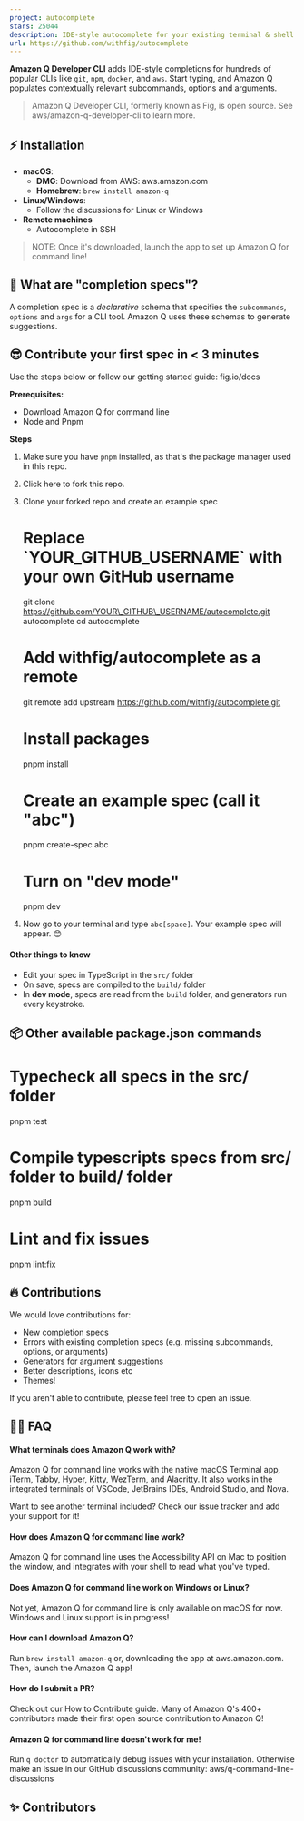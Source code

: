 ```yaml
---
project: autocomplete
stars: 25044
description: IDE-style autocomplete for your existing terminal & shell
url: https://github.com/withfig/autocomplete
---
```


**Amazon Q Developer CLI** adds IDE-style completions for hundreds of popular CLIs like `git`, `npm`, `docker`, and `aws`. Start typing, and Amazon Q populates contextually relevant subcommands, options and arguments.

> Amazon Q Developer CLI, formerly known as Fig, is open source. See aws/amazon-q-developer-cli to learn more.

⚡️ Installation
---------------

-   **macOS**:
    -   **DMG**: Download from AWS: aws.amazon.com
    -   **Homebrew**: `brew install amazon-q`
-   **Linux/Windows**:
    -   Follow the discussions for Linux or Windows
-   **Remote machines**
    -   Autocomplete in SSH

> NOTE: Once it's downloaded, launch the app to set up Amazon Q for command line!

  

  

👋 What are "completion specs"?
-------------------------------

A completion spec is a _declarative_ schema that specifies the `subcommands`, `options` and `args` for a CLI tool. Amazon Q uses these schemas to generate suggestions.

  

😎 Contribute your first spec in < 3 minutes
--------------------------------------------

Use the steps below or follow our getting started guide: fig.io/docs

**Prerequisites:**

-   Download Amazon Q for command line
-   Node and Pnpm

  

**Steps**

1.  Make sure you have `pnpm` installed, as that's the package manager used in this repo.
    
2.  Click here to fork this repo.
    
3.  Clone your forked repo and create an example spec
    
    # Replace \`YOUR\_GITHUB\_USERNAME\` with your own GitHub username
    git clone https://github.com/YOUR\_GITHUB\_USERNAME/autocomplete.git autocomplete
    cd autocomplete
    
    # Add withfig/autocomplete as a remote
    git remote add upstream https://github.com/withfig/autocomplete.git
    
    # Install packages
    pnpm install
    
    # Create an example spec (call it "abc")
    pnpm create-spec abc
    
    # Turn on "dev mode"
    pnpm dev
    
4.  Now go to your terminal and type `abc[space]`. Your example spec will appear. 😊
    

#### Other things to know

-   Edit your spec in TypeScript in the `src/` folder
-   On save, specs are compiled to the `build/` folder
-   In **dev mode**, specs are read from the `build` folder, and generators run every keystroke.

  

📦 Other available package.json commands
----------------------------------------

# Typecheck all specs in the src/ folder
pnpm test

# Compile typescripts specs from src/ folder to build/ folder
pnpm build

# Lint and fix issues
pnpm lint:fix

🔥 Contributions
----------------

We would love contributions for:

-   New completion specs
-   Errors with existing completion specs (e.g. missing subcommands, options, or arguments)
-   Generators for argument suggestions
-   Better descriptions, icons etc
-   Themes!

If you aren't able to contribute, please feel free to open an issue.

🙋‍♀️ FAQ
---------

#### What terminals does Amazon Q work with?

Amazon Q for command line works with the native macOS Terminal app, iTerm, Tabby, Hyper, Kitty, WezTerm, and Alacritty. It also works in the integrated terminals of VSCode, JetBrains IDEs, Android Studio, and Nova.

Want to see another terminal included? Check our issue tracker and add your support for it!

#### How does Amazon Q for command line work?

Amazon Q for command line uses the Accessibility API on Mac to position the window, and integrates with your shell to read what you've typed.

#### Does Amazon Q for command line work on Windows or Linux?

Not yet, Amazon Q for command line is only available on macOS for now. Windows and Linux support is in progress!

#### How can I download Amazon Q?

Run `brew install amazon-q` or, downloading the app at aws.amazon.com. Then, launch the Amazon Q app!

#### How do I submit a PR?

Check out our How to Contribute guide. Many of Amazon Q's 400+ contributors made their first open source contribution to Amazon Q!

#### Amazon Q for command line doesn't work for me!

Run `q doctor` to automatically debug issues with your installation. Otherwise make an issue in our GitHub discussions community: aws/q-command-line-discussions

  

✨ Contributors
--------------
